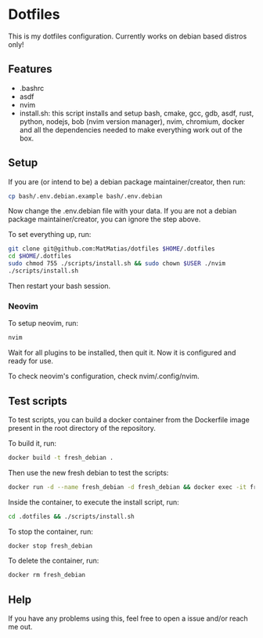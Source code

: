 # Dotfiles
  This is my dotfiles configuration. Currently works on debian based distros only!

## Features
  - .bashrc
  - asdf
  - nvim
  - install.sh: this script installs and setup bash, cmake, gcc, gdb, asdf, rust, python, nodejs, bob (nvim version manager), nvim, chromium, docker and all the dependencies needed to make everything work out of the box.

## Setup
  If you are (or intend to be) a debian package maintainer/creator, then run:
  ```bash
  cp bash/.env.debian.example bash/.env.debian
  ```
  Now change the .env.debian file with your data. If you are not a debian package maintainer/creator, you can ignore the step above.

  To set everything up, run:
  ```bash
  git clone git@github.com:MatMatias/dotfiles $HOME/.dotfiles
  cd $HOME/.dotfiles
  sudo chmod 755 ./scripts/install.sh && sudo chown $USER ./nvim
  ./scripts/install.sh
  ```
  Then restart your bash session.

### Neovim
  To setup neovim, run:
  ```bash
  nvim
  ```
  Wait for all plugins to be installed, then quit it. Now it is configured and ready for use.
  
  To check neovim's configuration, check nvim/.config/nvim.

## Test scripts
To test scripts, you can build a docker container from the Dockerfile image present in the root directory of the repository.

To build it, run:
```bash
docker build -t fresh_debian .
```
Then use the new fresh debian to test the scripts:
```bash
docker run -d --name fresh_debian -d fresh_debian && docker exec -it fresh_debian /bin/bash
```

Inside the container, to execute the install script, run:
```bash
cd .dotfiles && ./scripts/install.sh
```

To stop the container, run:
```bash
docker stop fresh_debian
```

To delete the container, run:
```bash
docker rm fresh_debian
```

## Help
If you have any problems using this, feel free to open a issue and/or reach me out.

